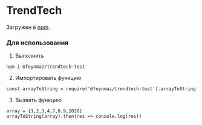 # TrendTech

Загружен в [npm](https://www.npmjs.com/package/@feynmaz/trendtech-test).

<h3>Для использования</h3>

1. Выполнить
```
npm i @feynmaz/trendtech-test
```
2. Импортировать функцию 
```
const arrayToString = require('@feynmaz/trendtech-test').arrayToString
````
3. Вызвать функцию 
```
array = [1,2,3,4,7,8,9,2020]
arrayToString(array).then(res => console.log(res))
```
